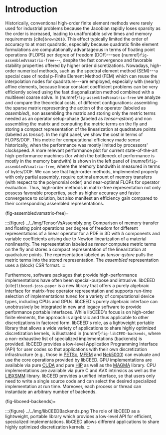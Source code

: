# Introduction

Historically, conventional high-order finite element methods were rarely used for industrial problems because the Jacobian rapidly loses sparsity as the order is increased, leading to unaffordable solve times and memory requirements {cite}`brown2010`.
This effect typically limited the order of accuracy to at most quadratic, especially because quadratic finite element formulations are computationally advantageous in terms of floating point operations (FLOPS) per degree of freedom (DOF)---see {numref}`fig-assembledVsmatrix-free`---, despite the fast convergence and favorable stability properties offered by higher order discretizations.
Nowadays, high-order numerical methods, such as the spectral element method (SEM)---a special case of nodal p-Finite Element Method (FEM) which can reuse the interpolation nodes for
quadrature---are employed, especially with (nearly) affine elements, because linear constant coefficient problems can be very efficiently solved using the fast diagonalization method combined with a multilevel coarse solve.
In {numref}`fig-assembledVsmatrix-free` we analyze and compare the theoretical costs, of different configurations: assembling the sparse matrix representing the action of the operator (labeled as *assembled*), non assembling the matrix and storing only the metric terms needed as an operator setup-phase (labeled as *tensor-qstore*) and non assembling  the matrix and computing the metric terms on the fly and storing a compact representation of the linearization at quadrature points (labeled as *tensor*). In the right panel, we show the cost in terms of FLOPS/DOF.
This metric for computational efficiency made sense historically, when the performance was mostly limited by processors' clockspeed.
A more relevant performance plot for current state-of-the-art high-performance machines (for which the bottleneck of performance is mostly in the memory bandwith) is shown in the left panel of {numref}`fig-assembledVsmatrix-free`, where the memory bandwith is measured in terms of bytes/DOF.
We can see that high-order methods, implemented properly with only partial assembly, require optimal amount of memory transfers (with respect to the polynomial order) and near-optimal FLOPs for operator evaluation.
Thus, high-order methods in matrix-free representation not only possess favorable properties, such as higher accuracy and faster convergence to solution, but also manifest an efficiency gain compared to their corresponding assembled representations.

(fig-assembledvsmatrix-free)=

:::{figure} ../../img/TensorVsAssembly.png
Comparison of memory transfer and floating point operations per degree of freedom for different representations of a linear operator for a PDE in 3D with $b$ components and variable coefficients arising due to Newton linearization of a material nonlinearity.
The representation labeled as *tensor* computes metric terms on the fly and stores a compact representation of the linearization at quadrature points. The representation labeled as *tensor-qstore* pulls the metric terms into the stored representation.
The *assembled* representation uses a (block) CSR format.
:::

Furthermore, software packages that provide high-performance implementations have often been special-purpose and intrusive. libCEED {cite}`libceed-joss-paper` is a new library that offers a purely algebraic interface for matrix-free operator representation and supports run-time selection of implementations tuned for a variety of computational device types, including CPUs and GPUs.
libCEED's purely algebraic interface can unobtrusively be integrated in new and legacy software to provide performance portable interfaces.
While libCEED's focus is on high-order finite elements, the approach is algebraic and thus applicable to other discretizations in factored form.
libCEED's role, as a lightweight portable library that allows a wide variety of applications to share highly optimized discretization kernels, is illustrated in {numref}`fig-libCEED-backends`, where a non-exhaustive list of specialized implementations (backends) is provided.
libCEED provides a low-level Application Programming Interface (API) for user codes so that applications with their own discretization infrastructure (e.g., those in [PETSc](https://www.mcs.anl.gov/petsc/), [MFEM](https://mfem.org/) and [Nek5000](https://nek5000.mcs.anl.gov/)) can evaluate and use the core operations provided by libCEED. GPU implementations are available via pure [CUDA](https://developer.nvidia.com/about-cuda) and pure [HIP](https://rocmdocs.amd.com) as well as the [MAGMA](https://bitbucket.org/icl/magma) library.
CPU implementations are available via pure C and AVX intrinsics as well as the [LIBXSMM](http://github.com/hfp/libxsmm) library.
libCEED provides a unified interface, so that users only need to write a single source code and can select the desired specialized implementation at run time. Moreover, each process or thread can instantiate an arbitrary number of backends.

(fig-libceed-backends)=

:::{figure} ../../img/libCEEDBackends.png
The role of libCEED as a lightweight, portable library which provides a low-level API for efficient, specialized implementations.
libCEED allows different applications to share highly optimized discretization kernels.
:::
